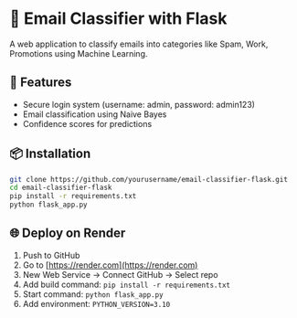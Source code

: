 # 📧 Email Classifier with Flask
A web application to classify emails into categories like Spam, Work, Promotions using Machine Learning.

## 🚀 Features
- Secure login system (username: admin, password: admin123)
- Email classification using Naive Bayes
- Confidence scores for predictions

## 📦 Installation
```bash
git clone https://github.com/yourusername/email-classifier-flask.git
cd email-classifier-flask
pip install -r requirements.txt
python flask_app.py
```

## 🌐 Deploy on Render
1. Push to GitHub
2. Go to [https://render.com](https://render.com)
3. New Web Service → Connect GitHub → Select repo
4. Add build command: `pip install -r requirements.txt`
5. Start command: `python flask_app.py`
6. Add environment: `PYTHON_VERSION=3.10`
